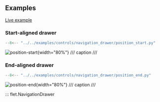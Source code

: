 ## Examples

[Live example](https://flet-controls-gallery.fly.dev/navigation/navigationdrawer)

### Start-aligned drawer

```python
--8<-- "../../examples/controls/navigation_drawer/position_start.py"
```

![position-start](../examples/controls/navigation_drawer/media/position_start.gif){width="80%"}
/// caption
///

### End-aligned drawer

```python
--8<-- "../../examples/controls/navigation_drawer/position_end.py"
```

![position-end](../examples/controls/navigation_drawer/media/position_end.gif){width="80%"}
/// caption
///

::: flet.NavigationDrawer
